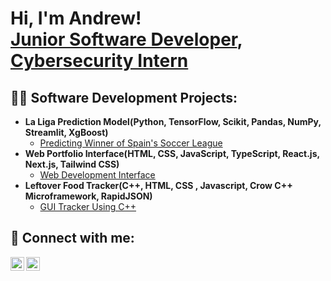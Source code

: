 <h1>Hi, I'm Andrew! <br/><a href="https://github.com/martinezandrew17">Junior Software Developer</a>, <a href="https://www.linkedin.com/in/martinezandrew17/">Cybersecurity Intern</a>

<h2>👨‍💻 Software Development Projects:</h2>

- <b>La Liga Prediction Model(Python, TensorFlow, Scikit, Pandas, NumPy, Streamlit, XgBoost)</b>
  - [Predicting Winner of Spain's Soccer League](https://github.com/martinezandrew17/martinezandrew17/tree/main/LaLiga%20Prediction%20Model)
- <b>Web Portfolio Interface(HTML, CSS, JavaScript, TypeScript, React.js, Next.js, Tailwind CSS)</b>
  - [Web Development Interface](https://github.com/martinezandrew17/martinezandrew17/tree/main/Web%20Interface%20Portfolio)
- <b>Leftover Food Tracker(C++, HTML, CSS , Javascript, Crow C++ Microframework, RapidJSON)</b>
  - [GUI Tracker Using C++](https://github.com/martinezandrew17/martinezandrew17/tree/main/Leftover%20Food%20Tracker)


<h2> 🤳 Connect with me:</h2>

[<img align="left" alt=" Andrew Martinez | LinkedIn" width="22px" src="https://cdn.jsdelivr.net/npm/simple-icons@v3/icons/linkedin.svg" />][linkedin]
[<img align="left" alt=" Andrew Martinez | Instagram" width="22px" src="https://cdn.jsdelivr.net/npm/simple-icons@v3/icons/instagram.svg" />][instagram]

[instagram]: https://www.instagram.com/aann.drewww/
[linkedin]: https://www.linkedin.com/in/martinezandrew17/

<!--
**joshmadakor1/joshmadakor1** is a ✨ _special_ ✨ repository because its `README.md` (this file) appears on your GitHub profile.

Here are some ideas to get you started:

- 🔭 I’m currently working on ...
- 🌱 I’m currently learning ...
- 👯 I’m looking to collaborate on ...
- 🤔 I’m looking for help with ...
- 💬 Ask me about ...
- 📫 How to reach me: ...
- 😄 Pronouns: ...
- ⚡ Fun fact: ...
-->
